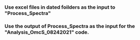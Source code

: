 ### Use excel files in dated foilders as the input to "Process_Spectra"
### Use the output of Process_Spectra as the input for the "Analysis_OmcS_08242021" code.
